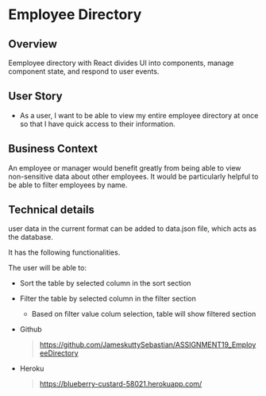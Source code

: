 # Employee Directory

## Overview

Eemployee directory with React divides UI into components, manage component state, and respond to user events.

## User Story

- As a user, I want to be able to view my entire employee directory at once so that I have quick access to their information.

## Business Context

An employee or manager would benefit greatly from being able to view non-sensitive data about other employees. It would be particularly helpful to be able to filter employees by name.

## Technical details

user data in the current format can be added to data.json file, which acts as the database.

It has the following functionalities.

The user will be able to:

- Sort the table by selected column in the sort section

- Filter the table by selected column in the filter section
  - Based on filter value colum selection, table will show filtered section

* Github

  > https://github.com/JameskuttySebastian/ASSIGNMENT19_EmployeeDirectory

* Heroku
  > https://blueberry-custard-58021.herokuapp.com/
